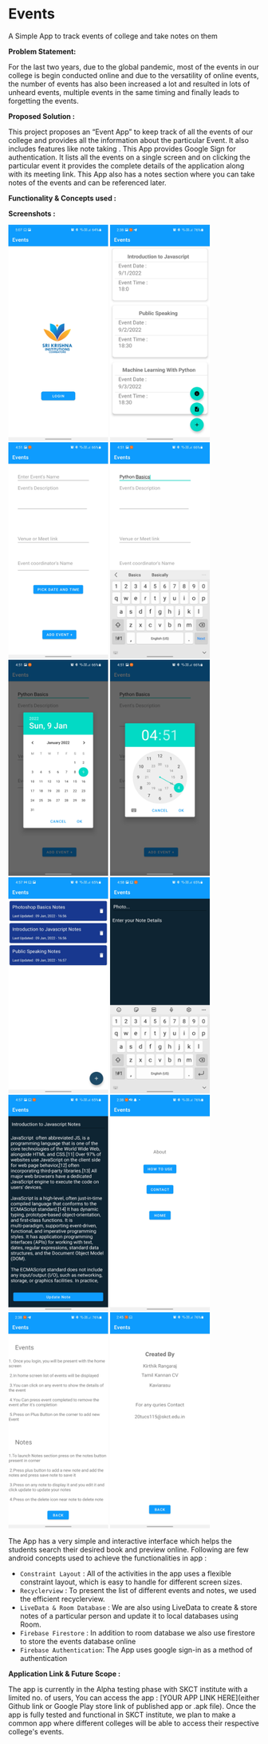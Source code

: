 # Events
A Simple App to track events of college and take notes on them

<b> Problem Statement: </b>

For the last two years, due to the global pandemic, most of the events in our college is begin conducted online and due to the 
versatility of online events, the number of events has also been increased a lot and resulted in lots of unheard events, 
multiple events in the same timing and finally leads to forgetting the events. 

<b> Proposed Solution : </b>

This project proposes an “Event App” to keep track of all the events of our college and provides all the information about the particular Event.
It also includes features like note taking . This App provides Google Sign for authentication. It lists all the events on a single screen and 
on clicking the particular event it provides the complete details of the application along with its meeting link.
This App also has a notes section where you can take notes of the events and can be referenced later.

<b> Functionality & Concepts used : </b>

<b> Screenshots : </b>

<img width="200" height="433" src="./assets/images/screenshots/Event SS-1.jpg">           <img width="200" height="433" src="./assets/images/screenshots/Event SS-2.jpg">           <img width="200" height="433" src="./assets/images/screenshots/Event SS-3.jpg">
<img width="200" height="433" src="./assets/images/screenshots/Event SS-4.jpg">           <img width="200" height="433" src="./assets/images/screenshots/Event SS-5.jpg">           <img width="200" height="433" src="./assets/images/screenshots/Event SS-6.jpg">
<img width="200" height="433" src="./assets/images/screenshots/Event SS-7.jpg">           <img width="200" height="433" src="./assets/images/screenshots/Event SS-8.jpg">           <img width="200" height="433" src="./assets/images/screenshots/Event SS-9.jpg">
<img width="200" height="433" src="./assets/images/screenshots/Event SS-10.jpg">           <img width="200" height="433" src="./assets/images/screenshots/Event SS-11.jpg">           <img width="200" height="433" src="./assets/images/screenshots/Event SS-12.jpg">


The App has a very simple and interactive interface which helps the students search their desired book and preview online. Following are few android concepts used to achieve the functionalities in app :

- `Constraint Layout` : All of the activities in the app uses a flexible constraint layout, which is easy to handle for different screen sizes.
- `Recyclerview` :  To present the list of different events and notes, we used the efficient recyclerview. 
- `LiveData & Room Database` : We are also using LiveData to create & store notes of a particular person and update it to local databases using Room.
- `Firebase Firestore` : In addition to room database we also use firestore to store the events database online
- `Firebase Authentication`: The App uses google sign-in as a method of authentication

<b> Application Link & Future Scope : </b>

The app is currently in the Alpha testing phase with SKCT institute with a limited no. of users,
You can access the app : [YOUR APP LINK HERE](either Github link or Google Play store link of published app or .apk file).
Once the app is fully tested and functional in SKCT institute, we plan to make a common app where different colleges will be able to access their respective college's events.  
